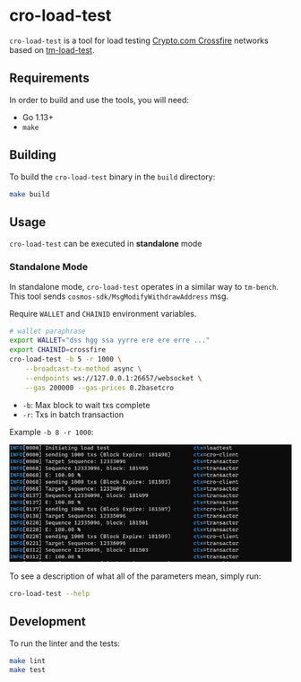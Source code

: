 # cro-load-test

`cro-load-test` is a tool for load
testing [Crypto.com Crossfire](https://chain.crypto.com/crossfire) networks based on [tm-load-test](https://github.com/informalsystems/tm-load-test).

## Requirements
In order to build and use the tools, you will need:

* Go 1.13+
* `make`

## Building
To build the `cro-load-test` binary in the `build` directory:

```bash
make build
```

## Usage
`cro-load-test` can be executed in **standalone** mode

### Standalone Mode
In standalone mode, `cro-load-test` operates in a similar way to `tm-bench`.
This tool sends `cosmos-sdk/MsgModifyWithdrawAddress` msg.

Require `WALLET` and `CHAINID` environment variables.

```bash
# wallet paraphrase
export WALLET="dss hgg ssa yyrre ere ere erre ..."
export CHAINID=crossfire
cro-load-test -b 5 -r 1000 \
    --broadcast-tx-method async \
    --endpoints ws://127.0.0.1:26657/websocket \
    --gas 200000 --gas-prices 0.2basetcro
```

- `-b`: Max block to wait txs complete
- `-r`: Txs in batch transaction

Example `-b 8 -r 1000`:

![1000tx 8block](assets/sequence-8-1000.png)


To see a description of what all of the parameters mean, simply run:

```bash
cro-load-test --help
```

## Development
To run the linter and the tests:

```bash
make lint
make test
```

